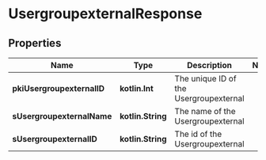 
# UsergroupexternalResponse

## Properties
| Name | Type | Description | Notes |
| ------------ | ------------- | ------------- | ------------- |
| **pkiUsergroupexternalID** | **kotlin.Int** | The unique ID of the Usergroupexternal |  |
| **sUsergroupexternalName** | **kotlin.String** | The name of the Usergroupexternal |  |
| **sUsergroupexternalID** | **kotlin.String** | The id of the Usergroupexternal |  |



